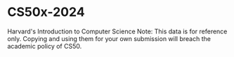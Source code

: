 # CS50x-2024
Harvard's Introduction to Computer Science
Note: This data is for reference only. Copying and using them for your own submission will breach the academic policy of CS50.

